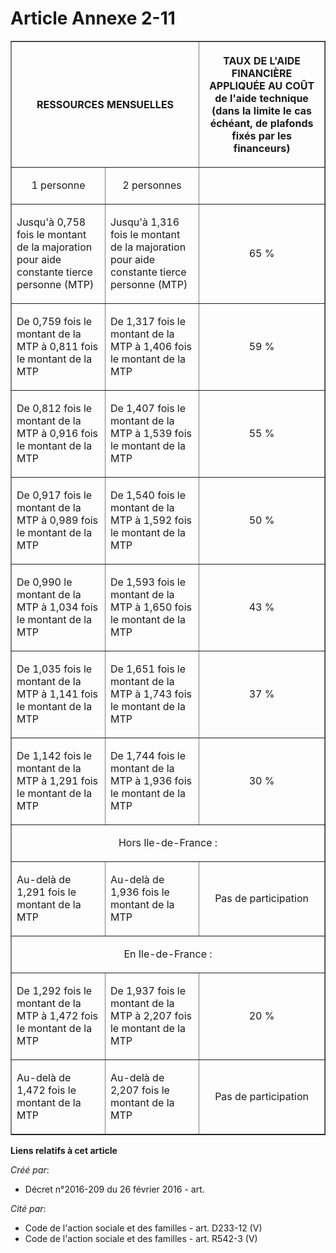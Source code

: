# Article Annexe 2-11

<table border="1">
  <tbody>
    <tr>
      <th colspan="2">

RESSOURCES MENSUELLES

</th>
      <th>

TAUX DE L'AIDE FINANCIÈRE APPLIQUÉE AU COÛT de l'aide technique (dans la limite le cas échéant, de plafonds fixés par les
financeurs)

</th>
    </tr>
    <tr>
      <td valign="middle" align="center">

1 personne

</td>
      <td align="center" valign="middle">

2 personnes

</td>
      <td align="left">
    </td></tr>
    <tr>
      <td>

Jusqu'à 0,758 fois le montant de la majoration pour aide constante tierce personne (MTP)

</td>
      <td>

Jusqu'à 1,316 fois le montant de la majoration pour aide constante tierce personne (MTP)

</td>
      <td align="center">

65 %

</td>
    </tr>
    <tr>
      <td>

De 0,759 fois le montant de la MTP à 0,811 fois le montant de la MTP

</td>
      <td>

De 1,317 fois le montant de la MTP à 1,406 fois le montant de la MTP

</td>
      <td align="center">

59 %

</td>
    </tr>
    <tr>
      <td>

De 0,812 fois le montant de la MTP à 0,916 fois le montant de la MTP

</td>
      <td>

De 1,407 fois le montant de la MTP à 1,539 fois le montant de la MTP

</td>
      <td align="center">

55 %

</td>
    </tr>
    <tr>
      <td>

De 0,917 fois le montant de la MTP à 0,989 fois le montant de la MTP

</td>
      <td>

De 1,540 fois le montant de la MTP à 1,592 fois le montant de la MTP

</td>
      <td align="center">

50 %

</td>
    </tr>
    <tr>
      <td>

De 0,990 le montant de la MTP à 1,034 fois le montant de la MTP

</td>
      <td>

De 1,593 fois le montant de la MTP à 1,650 fois le montant de la MTP

</td>
      <td align="center">

43 %

</td>
    </tr>
    <tr>
      <td>

De 1,035 fois le montant de la MTP à 1,141 fois le montant de la MTP

</td>
      <td>

De 1,651 fois le montant de la MTP à 1,743 fois le montant de la MTP

</td>
      <td align="center">

37 %

</td>
    </tr>
    <tr>
      <td>

De 1,142 fois le montant de la MTP à 1,291 fois le montant de la MTP

</td>
      <td>

De 1,744 fois le montant de la MTP à 1,936 fois le montant de la MTP

</td>
      <td align="center">

30 %

</td>
    </tr>
    <tr>
      <td align="center" colspan="3">

Hors Ile-de-France :

</td>
    </tr>
    <tr>
      <td>

Au-delà de 1,291 fois le montant de la MTP

</td>
      <td>

Au-delà de 1,936 fois le montant de la MTP

</td>
      <td align="center">

Pas de participation

</td>
    </tr>
    <tr>
      <td colspan="3" align="center">

En Ile-de-France :

</td>
    </tr>
    <tr>
      <td>

De 1,292 fois le montant de la MTP à 1,472 fois le montant de la MTP

</td>
      <td>

De 1,937 fois le montant de la MTP à 2,207 fois le montant de la MTP

</td>
      <td align="center">

20 %

</td>
    </tr>
    <tr>
      <td>

Au-delà de 1,472 fois le montant de la MTP

</td>
      <td>

Au-delà de 2,207 fois le montant de la MTP

</td>
      <td align="center">

Pas de participation

</td>
    </tr>
  </tbody>
</table>

**Liens relatifs à cet article**

_Créé par_:

  - Décret n°2016-209 du 26 février 2016 - art.

_Cité par_:

  - Code de l'action sociale et des familles - art. D233-12 (V)
  - Code de l'action sociale et des familles - art. R542-3 (V)
